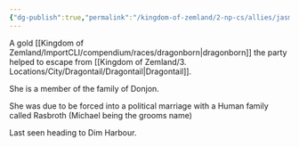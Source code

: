 ```yaml
---
{"dg-publish":true,"permalink":"/kingdom-of-zemland/2-np-cs/allies/jasmine/"}
---
```




A gold [[Kingdom of Zemland/ImportCLI/compendium/races/dragonborn\|dragonborn]] the party helped to escape from [[Kingdom of Zemland/3. Locations/City/Dragontail/Dragontail\|Dragontail]].

She is a member of the family of Donjon.

She was due to be forced into a political marriage with a Human family called Rasbroth (Michael being the grooms name)

Last seen heading to Dim Harbour.
